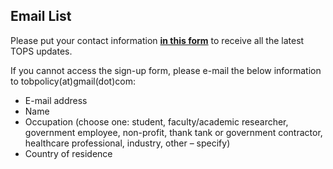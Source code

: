 ## Email List

Please put your contact information [**in this form**](https://docs.google.com/forms/d/1zXWieb5v_JL3I5lUs_Vrdpd2pZjs00nqy7HoFDR78Xs/viewform?edit_requested=true) to receive all the latest TOPS updates.

If you cannot access the sign-up form, please e-mail the below information to tobpolicy(at)gmail(dot)com:
-	E-mail address
-	Name
-	Occupation (choose one: student, faculty/academic researcher, government employee, non-profit, thank tank or government contractor, healthcare professional, industry, other – specify)
-	Country of residence
